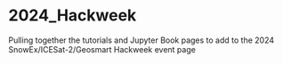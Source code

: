 # 2024_Hackweek
Pulling together the tutorials and Jupyter Book pages to add to the 2024 SnowEx/ICESat-2/Geosmart Hackweek event page
